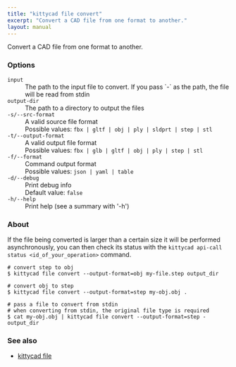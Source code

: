 ```yaml
---
title: "kittycad file convert"
excerpt: "Convert a CAD file from one format to another."
layout: manual
---
```


Convert a CAD file from one format to another.

### Options

<dl class="flags">
   <dt><code>input</code></dt>
   <dd>The path to the input file to convert. If you pass `-` as the path, the file will be read from stdin</dd>

   <dt><code>output-dir</code></dt>
   <dd>The path to a directory to output the files</dd>

   <dt><code>-s/--src-format</code></dt>
   <dd>A valid source file format<br/>Possible values: <code>fbx | gltf | obj | ply | sldprt | step | stl</code></dd>

   <dt><code>-t/--output-format</code></dt>
   <dd>A valid output file format<br/>Possible values: <code>fbx | glb | gltf | obj | ply | step | stl</code></dd>

   <dt><code>-f/--format</code></dt>
   <dd>Command output format<br/>Possible values: <code>json | yaml | table</code></dd>

   <dt><code>-d/--debug</code></dt>
   <dd>Print debug info<br/>Default value: <code>false</code></dd>

   <dt><code>-h/--help</code></dt>
   <dd>Print help (see a summary with '-h')</dd>
</dl>


### About

If the file being converted is larger than a certain size it will be
performed asynchronously, you can then check its status with the
`kittycad api-call status <id_of_your_operation>` command.

```
# convert step to obj
$ kittycad file convert --output-format=obj my-file.step output_dir

# convert obj to step
$ kittycad file convert --output-format=step my-obj.obj .

# pass a file to convert from stdin
# when converting from stdin, the original file type is required
$ cat my-obj.obj | kittycad file convert --output-format=step - output_dir
```

### See also

* [kittycad file](./kittycad_file)